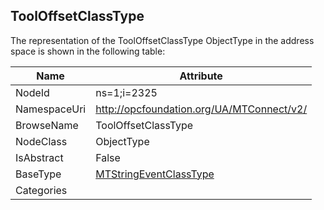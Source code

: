 <!-- objecttype -->
## ToolOffsetClassType
  
<!-- end of text -->
The representation of the ToolOffsetClassType ObjectType in the address space is shown in the following table:  

|Name|Attribute|
|---|---|
|NodeId|ns=1;i=2325|
|NamespaceUri|http://opcfoundation.org/UA/MTConnect/v2/|
|BrowseName|ToolOffsetClassType|
|NodeClass|ObjectType|
|IsAbstract|False|
|BaseType|[MTStringEventClassType](../../ObjectTypes/MTStringEventClassType/readme.md)|
|Categories||


